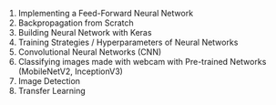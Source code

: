 1. Implementing a Feed-Forward Neural Network
2. Backpropagation from Scratch
2. Building Neural Network with Keras
3. Training Strategies / Hyperparameters of Neural Networks
4. Convolutional Neural Networks (CNN) 
5. Classifying images made with webcam with Pre-trained Networks (MobileNetV2, InceptionV3)
6. Image Detection
7. Transfer Learning 
